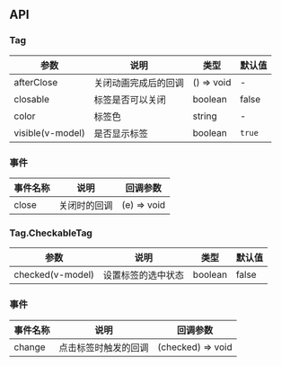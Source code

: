 ## API

### Tag

| 参数             | 说明                 | 类型       | 默认值 |
| ---------------- | -------------------- | ---------- | ------ |
| afterClose       | 关闭动画完成后的回调 | () => void | -      |
| closable         | 标签是否可以关闭     | boolean    | false  |
| color            | 标签色               | string     | -      |
| visible(v-model) | 是否显示标签         | boolean    | `true` |

### 事件

| 事件名称 | 说明         | 回调参数    |
| -------- | ------------ | ----------- |
| close    | 关闭时的回调 | (e) => void |

### Tag.CheckableTag

| 参数             | 说明               | 类型    | 默认值 |
| ---------------- | ------------------ | ------- | ------ |
| checked(v-model) | 设置标签的选中状态 | boolean | false  |

### 事件

| 事件名称 | 说明                 | 回调参数          |
| -------- | -------------------- | ----------------- |
| change   | 点击标签时触发的回调 | (checked) => void |
